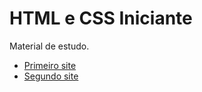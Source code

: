 # HTML e CSS Iniciante

Material de estudo.

* [Primeiro site](https://calebesoares.github.io/html-css/modulo_02/desafio10/android-02/android.html)
* [Segundo site](https://calebesoares.github.io/html-css/desafios/desafio12/index.html)


